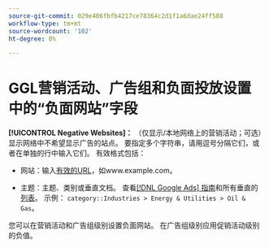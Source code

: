 ```yaml
---
source-git-commit: 029e406fbfb4217ce78364c2d1f1a6dae24ff588
workflow-type: tm+mt
source-wordcount: '102'
ht-degree: 0%

---
```

# GGL营销活动、广告组和负面投放设置中的“负面网站”字段

**[!UICONTROL Negative Websites]：** （仅显示/本地网络上的营销活动；可选）显示网络中不希望显示广告的站点。 要指定多个字符串，请用逗号分隔它们，或者在单独的行中输入它们。 有效格式包括：

* 网站：输入[有效的URL](https://support.google.com/google-ads/answer/2454012)，如www.example.com。

* 主题：主题、类别或垂直文档。 查看[[!DNL Google Ads] 指南](https://support.google.com/google-ads/editor/answer/30517)和所有垂直的[列表](https://developers.google.com/adwords/api/docs/appendix/verticals)。 示例： `category::Industries > Energy & Utilities > Oil & Gas`。

您可以在营销活动和广告组级别设置负面网站。 在广告组级别应用促销活动级别的负值。
